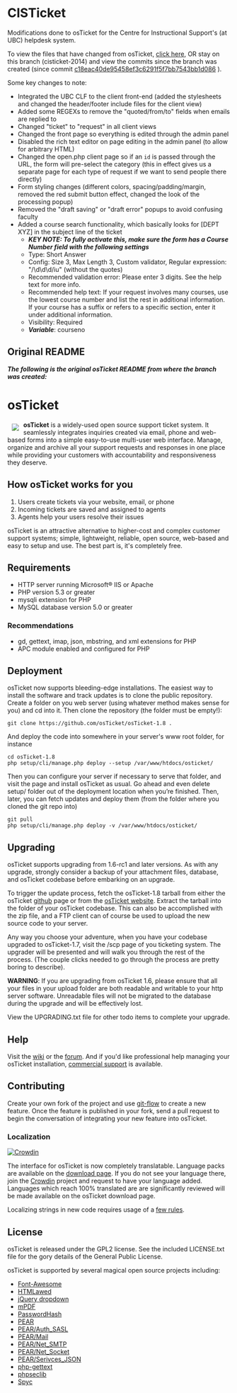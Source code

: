 CISTicket
========

Modifications done to osTicket for the Centre for Instructional Support's (at UBC) helpdesk system.

To view the files that have changed from osTicket, [click here](https://github.com/cisdev2/osTicket-1.8/compare/c18eac40de95458ef3c6291f5f7bb7543bb1d086...cisticket-2014), OR stay on this branch (cisticket-2014) and view the commits since the branch was created (since commit [c18eac40de95458ef3c6291f5f7bb7543bb1d086](https://github.com/cisdev2/osTicket-1.8/commit/c18eac40de95458ef3c6291f5f7bb7543bb1d086) ).

Some key changes to note:
- Integrated the UBC CLF to the client front-end (added the stylesheets and changed the header/footer include files for the client view)
- Added some REGEXs to remove the "quoted/from/to" fields when emails are replied to
- Changed "ticket" to "request" in all client views
- Changed the front page so everything is edited through the admin panel
- Disabled the rich text editor on page editing in the admin panel (to allow for arbitrary HTML)
- Changed the open.php client page so if an `id` is passed through the URL, the form will pre-select the category (this in effect gives us a separate page for each type of request if we want to send people there directly)
- Form styling changes (different colors, spacing/padding/margin, removed the red submit button effect, changed the look of the processing popup)
- Removed the "draft saving" or "draft error" popups to avoid confusing faculty
- Added a course search functionality, which basically looks for [DEPT XYZ] in the subject line of the ticket
    - ***KEY NOTE: To fully activate this, make sure the form has a Course Number field with the following settings***
    - Type: Short Answer
    - Config: Size 3, Max Length 3, Custom validator, Regular expression: "/\d\d\d/iu" (without the quotes)
    - Recommended validation error: Please enter 3 digits. See the help text for more info.
    - Recommended help text: If your request involves many courses, use the lowest course number and list the rest in additional information. If your course has a suffix or refers to a specific section,  enter it under additional information.
    - Visibility: Required
    - ***Variable***: courseno
    

Original README
--------------------------

***The following is the original osTicket README from where the branch was created:***

osTicket
========
<a href="http://osticket.com"><img src="http://osticket.com/sites/default/files/osTicket.jpg"
align="left" hspace="10" vspace="6"></a>

**osTicket** is a widely-used open source support ticket system. It seamlessly
integrates inquiries created via email, phone and web-based forms into a
simple easy-to-use multi-user web interface. Manage, organize and archive
all your support requests and responses in one place while providing your
customers with accountability and responsiveness they deserve.

How osTicket works for you
--------------------------
  1. Users create tickets via your website, email, or phone
  1. Incoming tickets are saved and assigned to agents
  1. Agents help your users resolve their issues

osTicket is an attractive alternative to higher-cost and complex customer
support systems; simple, lightweight, reliable, open source, web-based and
easy to setup and use. The best part is, it's completely free.

Requirements
------------
  * HTTP server running Microsoft® IIS or Apache
  * PHP version 5.3 or greater
  * mysqli extension for PHP
  * MySQL database version 5.0 or greater

### Recommendations
  * gd, gettext, imap, json, mbstring, and xml extensions for PHP
  * APC module enabled and configured for PHP

Deployment
----------
osTicket now supports bleeding-edge installations. The easiest way to
install the software and track updates is to clone the public repository.
Create a folder on you web server (using whatever method makes sense for
you) and cd into it. Then clone the repository (the folder must be empty!):

    git clone https://github.com/osTicket/osTicket-1.8 .

And deploy the code into somewhere in your server's www root folder, for
instance

    cd osTicket-1.8
    php setup/cli/manage.php deploy --setup /var/www/htdocs/osticket/

Then you can configure your server if necessary to serve that folder, and
visit the page and install osTicket as usual. Go ahead and even delete
setup/ folder out of the deployment location when you’re finished. Then,
later, you can fetch updates and deploy them (from the folder where you
cloned the git repo into)

    git pull
    php setup/cli/manage.php deploy -v /var/www/htdocs/osticket/

Upgrading
---------
osTicket supports upgrading from 1.6-rc1 and later versions. As with any
upgrade, strongly consider a backup of your attachment files, database, and
osTicket codebase before embarking on an upgrade.

To trigger the update process, fetch the osTicket-1.8 tarball from either
the osTicket [github](http://github.com/osTicket/osTicket-1.8/releases) page
or from the [osTicket website](http://osticket.com). Extract the tarball
into the folder of your osTicket codebase. This can also be accomplished
with the zip file, and a FTP client can of course be used to upload the new
source code to your server.

Any way you choose your adventure, when you have your codebase upgraded to
osTicket-1.7, visit the /scp page of you ticketing system. The upgrader will
be presented and will walk you through the rest of the process. (The couple
clicks needed to go through the process are pretty boring to describe).

**WARNING**: If you are upgrading from osTicket 1.6, please ensure that all
    your files in your upload folder are both readable and writable to your
    http server software. Unreadable files will not be migrated to the
    database during the upgrade and will be effectively lost.

View the UPGRADING.txt file for other todo items to complete your upgrade.

Help
----
Visit the [wiki](http://osticket.com/wiki/Home) or the
[forum](http://osticket.com/forums/). And if you'd like professional help
managing your osTicket installation,
[commercial support](http://osticket.com/support/) is available.

Contributing
------------
Create your own fork of the project and use
[git-flow](https://github.com/nvie/gitflow) to create a new feature. Once
the feature is published in your fork, send a pull request to begin the
conversation of integrating your new feature into osTicket.

### Localization
[![Crowdin](https://d322cqt584bo4o.cloudfront.net/osticket-official/localized.png)](http://i18n.osticket.com/project/osticket-official)

The interface for osTicket is now completely translatable. Language packs
are available on the [download page](http://osticket.com/download). If you
do not see your language there, join the [Crowdin](http://i18n.osticket.com)
project and request to have your language added. Languages which reach 100%
translated are are significantly reviewed will be made available on the
osTicket download page.

Localizing strings in new code requires usage of a [few rules](setup/doc/i18n.md).

License
-------
osTicket is released under the GPL2 license. See the included LICENSE.txt
file for the gory details of the General Public License.

osTicket is supported by several magical open source projects including:

  * [Font-Awesome](http://fortawesome.github.com/Font-Awesome/)
  * [HTMLawed](http://www.bioinformatics.org/phplabware/internal_utilities/htmLawed)
  * [jQuery dropdown](http://labs.abeautifulsite.net/jquery-dropdown/)
  * [mPDF](http://www.mpdf1.com/)
  * [PasswordHash](http://www.openwall.com/phpass/)
  * [PEAR](http://pear.php.net/package/PEAR)
  * [PEAR/Auth_SASL](http://pear.php.net/package/Auth_SASL)
  * [PEAR/Mail](http://pear.php.net/package/mail)
  * [PEAR/Net_SMTP](http://pear.php.net/package/Net_SMTP)
  * [PEAR/Net_Socket](http://pear.php.net/package/Net_Socket)
  * [PEAR/Serivces_JSON](http://pear.php.net/package/Services_JSON)
  * [php-gettext](https://launchpad.net/php-gettext/)
  * [phpseclib](http://phpseclib.sourceforge.net/)
  * [Spyc](http://github.com/mustangostang/spyc)
